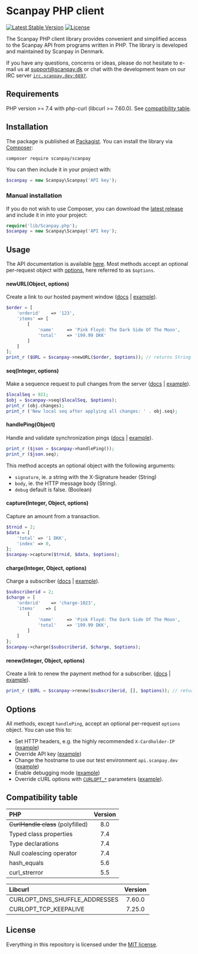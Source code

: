 # Scanpay PHP client

[![Latest Stable Version](https://img.shields.io/github/v/release/scanpay/php-scanpay?cacheSeconds=600)](https://packagist.org/packages/scanpay/scanpay)
[![License](https://img.shields.io/github/license/scanpay/php-scanpay?cacheSeconds=6000)](https://github.com/scanpay/php-scanpay/blob/master/LICENSE)

The Scanpay PHP client library provides convenient and simplified access to the Scanpay API from programs written in PHP. The library is developed and maintained by Scanpay in Denmark.

If you have any questions, concerns or ideas, please do not hesitate to e-mail us at [support@scanpay.dk](mailto:support@scanpay.dk) or chat with the development team on our IRC server [`irc.scanpay.dev:6697`](https://chat.scanpay.dev).

## Requirements

PHP version >= 7.4 with php-curl (libcurl >= 7.60.0). See [compatibility table](#compatibility-table).

## Installation

The package is published at [Packagist](https://packagist.org/packages/scanpay/scanpay). You can install the library via [Composer](http://getcomposer.org/):

```bash
composer require scanpay/scanpay
```
You can then include it in your project with:

```php
$scanpay = new Scanpay\Scanpay('API key');
```

### Manual installation

If you do not wish to use Composer, you can download the [latest release](https://github.com/scanpay/php-scanpay/releases) and include it in into your project:

```php
require('lib/Scanpay.php');
$scanpay = new Scanpay\Scanpay('API key');
```

## Usage

The API documentation is available [here](https://docs.scanpay.dev/). Most methods accept an optional per-request object with [options](#options), here referred to as `$options`.

#### newURL(Object, options)

Create a link to our hosted payment window ([docs](https://docs.scanpay.dev/payment-link) \| [example](tests/newURL.php)).

```php
$order = [
    'orderid'    => '123',
    'items' => [
        [
            'name'     => 'Pink Floyd: The Dark Side Of The Moon',
            'total'    => '199.99 DKK'
        ]
    ]
];
print_r ($URL = $scanpay->newURL($order, $options)); // returns String
```

#### seq(Integer, options)

Make a sequence request to pull changes from the server ([docs](https://docs.scanpay.dev/synchronization#sequence-request) \| [example](tests/seq.php)).

```php
$localSeq = 921;
$obj = $scanpay->seq($localSeq, $options);
print_r (obj.changes);
print_r ('New local seq after applying all changes: ' . obj.seq);
```

#### handlePing(Object)

Handle and validate synchronization pings ([docs](https://docs.scanpay.dev/synchronization#ping-service) \| [example](tests/handlePing.php)).
```php
print_r ($json = $scanpay->handlePing());
print_r ($json.seq);
```
This method accepts an optional object with the following arguments:

* `signature`, ie. a string with the X-Signature header (String)
* `body`, ie. the HTTP message body (String).
* `debug` default is false. (Boolean)

#### capture(Integer, Object, options)

Capture an amount from a transaction.

```php
$trnid = 2;
$data = [
    'total' => '1 DKK',
    'index' => 0,
};
$scanpay->capture($trnid, $data, $options);
```

#### charge(Integer, Object, options)

Charge a subscriber ([docs](https://docs.scanpay.dev/subscriptions/charge-subscriber) \| [example](tests/charge.php)).

```php
$subscriberid = 2;
$charge = [
    'orderid'    => 'charge-1023',
    'items'    => [
        [
            'name'     => 'Pink Floyd: The Dark Side Of The Moon',
            'total'    => '199.99 DKK',
        ]
    ]
};
$scanpay->charge($subscriberid, $charge, $options);
```

#### renew(Integer, Object, options)

Create a link to renew the payment method for a subscriber. ([docs](https://docs.scanpay.dev/subscriptions/renew-subscriber) \| [example](tests/renew.php)).

```php
print_r ($URL = $scanpay->renew($subscriberid, [], $options)); // returns String
```

## Options

All methods, except `handlePing`, accept an optional per-request `options` object. You can use this to:

* Set HTTP headers, e.g. the highly recommended `X-Cardholder-IP` ([example](tests/options.php#L17-L22))
* Override API key ([example](tests/options.php#L19))
* Change the hostname to use our test environment `api.scanpay.dev` ([example](tests/options.php#L14))
* Enable debugging mode ([example](tests/options.php#L25))
* Override cURL options with [`CURLOPT_*`](https://php.net/manual/en/function.curl-setopt.php) parameters ([example](tests/options.php#L28-L31)).

## Compatibility table

| PHP                                       | Version |
| :---------------------------------------- | :-----: |
| ~~CurlHandle class~~ (polyfilled)         | 8.0     |
| Typed class properties                    | 7.4     |
| Type declarations                         | 7.4     |
| Null coalescing operator                  | 7.4     |
| hash_equals                               | 5.6     |
| curl_strerror                             | 5.5     |

| Libcurl                                   | Version |
| :---------------------------------------- | :-----: |
| CURLOPT_DNS_SHUFFLE_ADDRESSES             | 7.60.0  |
| CURLOPT_TCP_KEEPALIVE                     | 7.25.0  |


## License

Everything in this repository is licensed under the [MIT license](LICENSE).
